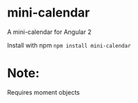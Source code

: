 # mini-calendar
A mini-calendar for Angular 2

Install with npm
`npm install mini-calendar`

# Note:
Requires moment objects
